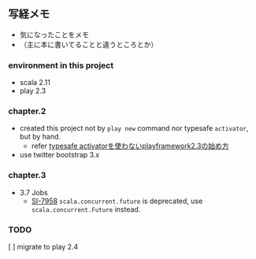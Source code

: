## 写経メモ ##

* 気になったことをメモ
* （主に本に書いてることと違うところとか）

### environment in this project ###
* scala 2.11
* play 2.3

### chapter.2 ###
* created this project not by `play new` command nor typesafe `activator`, but by hand.
  * refer [typesafe activatorを使わないplayframework2.3の始め方](http://d.hatena.ne.jp/xuwei/20140531/1401525122)
* use twitter bootstrap 3.x   

### chapter.3 ###
* 3.7 Jobs
  * [SI-7958](https://github.com/scala/scala/pull/3111) `scala.concurrent.future` is deprecated, use `scala.concurrent.Future` instead.


### TODO ###
[ ] migrate to play 2.4
